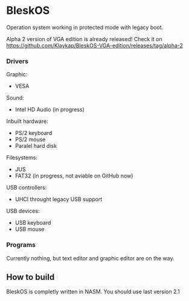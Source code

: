 # BleskOS
Operation system working in protected mode with legacy boot.

Alpha 2 version of VGA edition is already released! Check it on https://github.com/Klaykap/BleskOS-VGA-edition/releases/tag/alpha-2

### Drivers
Graphic:
* VESA

Sound:
* Intel HD Audio (in progress)

Inbuilt hardware:
* PS/2 keyboard
* PS/2 mouse
* Paralel hard disk

Filesystems:
* JUS
* FAT32 (in progress, not aviable on GitHub now)

USB controllers:
* UHCI throught legacy USB support

USB devices:
* USB keyboard
* USB mouse

### Programs
Currently nothing, but text editor and graphic editor are on the way.

## How to build
BleskOS is completly written in NASM. You should use  last version 2.1
